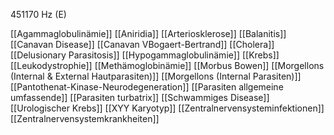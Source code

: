 451170 Hz (E)

[[Agammaglobulinämie]]
[[Aniridia]]
[[Arteriosklerose]]
[[Balanitis]]
[[Canavan Disease]]
[[Canavan VBogaert-Bertrand]]
[[Cholera]]
[[Delusionary Parasitosis]]
[[Hypogammaglobulinämie]]
[[Krebs]]
[[Leukodystrophie]]
[[Methämoglobinämie]]
[[Morbus Bowen]]
[[Morgellons (Internal & External Hautparasiten)]]
[[Morgellons (Internal Parasiten)]]
[[Pantothenat-Kinase-Neurodegeneration]]
[[Parasiten allgemeine umfassende]]
[[Parasiten turbatrix]]
[[Schwammiges Disease]]
[[Urologischer Krebs]]
[[XYY Karyotyp]]
[[Zentralnervensysteminfektionen]]
[[Zentralnervensystemkrankheiten]]